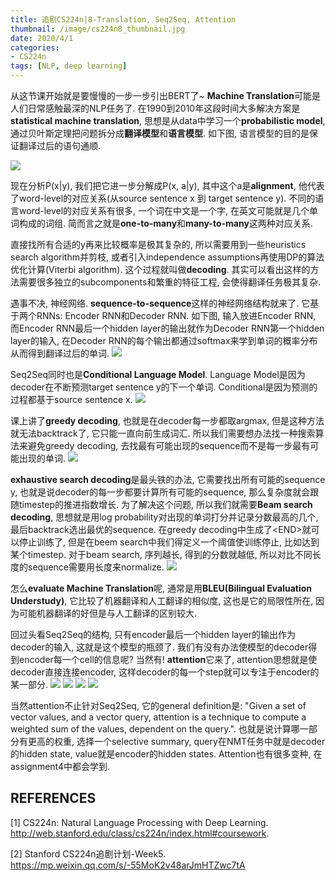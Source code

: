 ```yaml
---
title: 追剧CS224n|8-Translation, Seq2Seq, Attention
thumbnail: /image/cs224n8_thumbnail.jpg
date: 2020/4/1
categories: 
- CS224n
tags: [NLP, deep learning]
---
```


从这节课开始就是要慢慢的一步一步引出BERT了~ **Machine Translation**可能是人们日常感触最深的NLP任务了. 在1990到2010年这段时间大多解决方案是**statistical machine translation**, 思想是从data中学习一个**probabilistic model**, 通过贝叶斯定理把问题拆分成**翻译模型**和**语言模型**. 如下图, 语言模型的目的是保证翻译过后的语句通顺. 
<!-- more -->
![](/image/cs224n8_1.png)

现在分析P(x|y), 我们把它进一步分解成P(x, a|y), 其中这个a是**alignment**, 他代表了word-level的对应关系(从source sentence x 到 target sentence y). 不同的语言word-level的对应关系有很多, 一个词在中文是一个字, 在英文可能就是几个单词构成的词组. 简而言之就是**one-to-many**和**many-to-many**这两种对应关系. 

直接找所有合适的y再来比较概率是极其复杂的, 所以需要用到一些heuristics search algorithm并剪枝, 或者引入independence assumptions再使用DP的算法优化计算(Viterbi algorithm). 这个过程就叫做**decoding**. 其实可以看出这样的方法需要很多独立的subcomponents和繁重的特征工程, 会使得翻译任务极其复杂.

遇事不决, 神经网络. **sequence-to-sequence**这样的神经网络结构就来了. 它基于两个RNNs: Encoder RNN和Decoder RNN. 如下图, 输入放进Encoder RNN, 而Encoder RNN最后一个hidden layer的输出就作为Decoder RNN第一个hidden layer的输入, 在Decoder RNN的每个输出都通过softmax来学到单词的概率分布从而得到翻译过后的单词.
![](/image/cs224n8_2.png)

Seq2Seq同时也是**Conditional Language Model**. Language Model是因为decoder在不断预测target sentence y的下一个单词. Conditional是因为预测的过程都基于source sentence x.
![](/image/cs224n8_3.png)

课上讲了**greedy decoding**, 也就是在decoder每一步都取argmax, 但是这种方法就无法backtrack了, 它只能一直向前生成词汇. 所以我们需要想办法找一种搜索算法来避免greedy decoding, 去找最有可能出现的sequence而不是每一步最有可能出现的单词.
![](/image/cs224n8_4.png)

**exhaustive search decoding**是最头铁的办法, 它需要找出所有可能的sequence y, 也就是说decoder的每一步都要计算所有可能的sequence, 那么复杂度就会跟随timestep的推进指数增长. 为了解决这个问题, 所以我们就需要**Beam search decoding**, 思想就是用log probability对出现的单词打分并记录分数最高的几个, 最后backtrack选出最优的sequence. 在greedy decoding中生成了\<END>就可以停止训练了, 但是在beem search中我们得定义一个阈值使训练停止, 比如达到某个timestep. 对于beam search, 序列越长, 得到的分数就越低, 所以对比不同长度的sequence需要用长度来normalize.
![](/image/cs224n8_5.png)

怎么**evaluate Machine Translation**呢, 通常是用**BLEU(Bilingual Evaluation Understudy)**, 它比较了机器翻译和人工翻译的相似度, 这也是它的局限性所在, 因为可能机器翻译的好但是与人工翻译的区别较大. 

回过头看Seq2Seq的结构, 只有encoder最后一个hidden layer的输出作为decoder的输入, 这就是这个模型的瓶颈了. 我们有没有办法使模型的decoder得到encoder每一个cell的信息呢? 当然有! **attention**它来了, attention思想就是使decoder直接连接encoder, 这样decoder的每一个step就可以专注于encoder的某一部分.
![](/image/cs224n8_6.png)
![](/image/cs224n8_7.png)
![](/image/cs224n8_8.png)
![](/image/cs224n8_9.png)

当然attention不止针对Seq2Seq, 它的general definition是: "Given a set of vector values, and a vector query, attention is a technique to compute a weighted sum of the values, dependent on the query.". 也就是说计算哪一部分有更高的权重, 选择一个selective summary, query在NMT任务中就是decoder的hidden state, value就是encoder的hidden states. Attention也有很多变种, 在assignment4中都会学到.

## REFERENCES
[1] CS224n: Natural Language Processing with Deep Learning. http://web.stanford.edu/class/cs224n/index.html#coursework.

[2] Stanford CS224n追剧计划-Week5. https://mp.weixin.qq.com/s/-55MoK2v48arJmHTZwc7tA